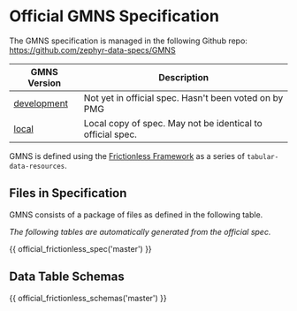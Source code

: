 # Official GMNS Specification

The GMNS specification is managed in the following Github repo: <https://github.com/zephyr-data-specs/GMNS>

| **GMNS Version** | **Description** |
| ----- | ----- |
| [development](spec-versions/development.md) | Not yet in official spec. Hasn't been voted on by PMG |
| [local](spec-versions/local.md) | Local copy of spec. May not be identical to official spec. |

GMNS is defined using the [Frictionless Framework](https://specs.frictionlessdata.io/#data-package-specs-suite) as a series of `tabular-data-resources`.

## Files in Specification

GMNS consists of a package of files as defined in the following table.

*The following tables are automatically generated from the official spec.*

{{ official_frictionless_spec('master') }}

## Data Table Schemas

{{ official_frictionless_schemas('master') }}
